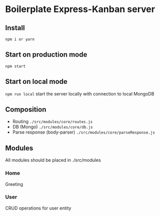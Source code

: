 # Boilerplate Express-Kanban server

## Install
`npm i or yarn`

## Start on production mode
`npm start`

## Start on local mode
`npm run local` start the server locally with connection to local MongoDB

## Composition
* Routing `./src/modules/core/routes.js`
* DB (Mongo) `./src/modules/core/db.js`
* Parse response (body-parser) `./src/modules/core/parseResponse.js`

## Modules
All modules should be placed in ./src/modules

### Home
Greeting

### User
CRUD operations for user entity
